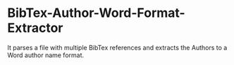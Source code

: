 # BibTex-Author-Word-Format-Extractor
It parses a file with multiple BibTex references and extracts the Authors to a Word author name format.
